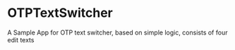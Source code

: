 # OTPTextSwitcher
A Sample App for OTP text switcher, based on simple logic, consists of four edit texts 
